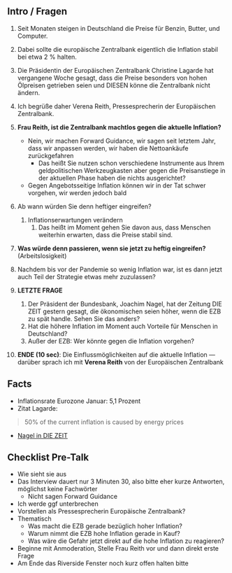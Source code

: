 ## Intro / Fragen

1. Seit Monaten steigen in Deutschland die Preise für Benzin, Butter, und Computer. 
2. Dabei sollte die europäische Zentralbank eigentlich die Inflation stabil bei etwa 2 % halten.
3. Die Präsidentin der Europäischen Zentralbank Christine Lagarde hat vergangene Woche gesagt, dass die Preise besonders von hohen Ölpreisen getrieben seien und DIESEN könne die Zentralbank nicht ändern.
4. Ich begrüße daher Verena Reith, Pressesprecherin der Europäischen Zentralbank.
5. **Frau Reith, ist die Zentralbank machtlos gegen die aktuelle Inflation?**
   - Nein, wir machen Forward Guidance, wir sagen seit letztem Jahr, dass wir anpassen werden, wir haben die Nettoankäufe zurückgefahren
     - Das heißt Sie nutzen schon verschiedene Instrumente aus Ihrem geldpolitischen Werkzeugkasten aber gegen die Preisanstiege in der aktuellen Phase haben die nichts ausgerichtet?
   - Gegen Angebotsseitige Inflation können wir in der Tat schwer vorgehen, wir werden jedoch bald 
6. Ab wann würden Sie denn heftiger eingreifen?
   1. Inflationserwartungen verändern
      1. Das heißt im Moment gehen Sie davon aus, dass Menschen weiterhin erwarten, dass die Preise stabil sind.

7. **Was würde denn passieren, wenn sie jetzt zu heftig eingreifen?** (Arbeitslosigkeit)
8. Nachdem bis vor der Pandemie so wenig Inflation war, ist es dann jetzt auch Teil der Strategie etwas mehr zuzulassen?
9. **LETZTE FRAGE**
   1. Der Präsident der Bundesbank, Joachim Nagel, hat der Zeitung DIE ZEIT gestern gesagt, die ökonomischen seien höher, wenn die EZB zu spät handle. Sehen Sie das anders?
   2. Hat die höhere Inflation im Moment auch Vorteile für Menschen in Deutschland?
   3. Außer der EZB: Wer könnte gegen die Inflation vorgehen?

10. **ENDE (10 sec)**: Die Einflussmöglichkeiten auf die aktuelle Inflation — darüber sprach ich mit **Verena Reith** von der Europäischen Zentralbank

## Facts

- Inflationsrate Eurozone Januar: 5,1 Prozent
- Zitat Lagarde:

> 50% of the current inflation is caused by energy prices

- [Nagel in DIE ZEIT](https://www.bundesbank.de/de/aufgaben/themen/nagel-die-zinsen-koennten-noch-in-diesem-jahr-steigen-885196)

## Checklist Pre-Talk

- Wie sieht sie aus
- Das Interview dauert nur 3 Minuten 30, also bitte eher kurze Antworten, möglichst keine Fachwörter
  - Nicht sagen Forward Guidance
- Ich werde ggf unterbrechen
- Vorstellen als Pressesprecherin Europäische Zentralbank?
- Thematisch
  - Was macht die EZB gerade bezüglich hoher Inflation?
  - Warum nimmt die EZB hohe Inflation gerade in Kauf?
  - Was wäre die Gefahr jetzt direkt auf die hohe Inflation zu reagieren?
- Beginne mit Anmoderation, Stelle Frau Reith vor und dann direkt erste Frage
- Am Ende das Riverside Fenster noch kurz offen halten bitte



























